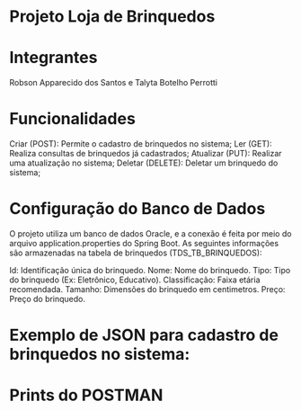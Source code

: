 # Projeto Loja de Brinquedos 

# Integrantes
Robson Apparecido dos Santos e Talyta Botelho Perrotti

# Funcionalidades
Criar (POST): Permite o cadastro de brinquedos no sistema;
Ler (GET): Realiza consultas de brinquedos já cadastrados;
Atualizar (PUT): Realizar uma atualização no sistema;
Deletar (DELETE): Deletar um brinquedo do sistema;

# Configuração do Banco de Dados
O projeto utiliza um banco de dados Oracle, e a conexão é feita por meio do arquivo application.properties do Spring Boot. As seguintes informações são armazenadas na tabela de brinquedos (TDS_TB_BRINQUEDOS):

Id: Identificação única do brinquedo.
Nome: Nome do brinquedo.
Tipo: Tipo do brinquedo (Ex: Eletrônico, Educativo).
Classificação: Faixa etária recomendada.
Tamanho: Dimensões do brinquedo em centimetros.
Preço: Preço do brinquedo.

# Exemplo de JSON para cadastro de brinquedos no sistema:

# Prints do POSTMAN
